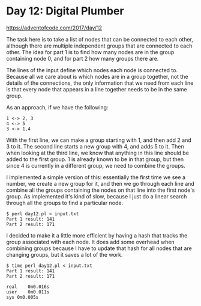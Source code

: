 # Day 12: Digital Plumber

<https://adventofcode.com/2017/day/12>

The task here is to take a list of nodes that can be connected to each
other, although there are multiple independent groups that are connected to
each other. The idea for part 1 is to find how many nodes are in the group
containing node 0, and for part 2 how many groups there are.

The lines of the input define which nodes each node is connected to. Because
all we care about is which nodes are in a group together, not the details of
the connections, the only information that we need from each line is that
every node that appears in a line together needs to be in the same group.

As an approach, if we have the following:

```
1 <-> 2, 3
4 <-> 5
3 <-> 1,4
```

With the first line, we can make a group starting with 1, and then add 2 and
3 to it. The second line starts a new group with 4, and adds 5 to it. Then
when looking at the third line, we know that anything in this line should be
added to the first group. 1 is already known to be in that group, but then
since 4 is currently in a different group, we need to combine the groups.

I implemented a simple version of this: essentially the first time we see a
number, we create a new group for it, and then we go through each line and
combine all the groups containing the nodes on that line into the first
node's group. As implemented it's kind of slow, because I just do a linear
search through all the groups to find a particular node.

```
$ perl day12.pl < input.txt 
Part 1 result: 141
Part 2 result: 171
```

I decided to make it a little more efficient by having a hash that tracks
the group associated with each node. It does add some overhead when
combining groups because I have to update that hash for all nodes that are
changing groups, but it saves a lot of the work.

```
$ time perl day12.pl < input.txt 
Part 1 result: 141
Part 2 result: 171

real	0m0.016s
user	0m0.011s
sys	0m0.005s
```
